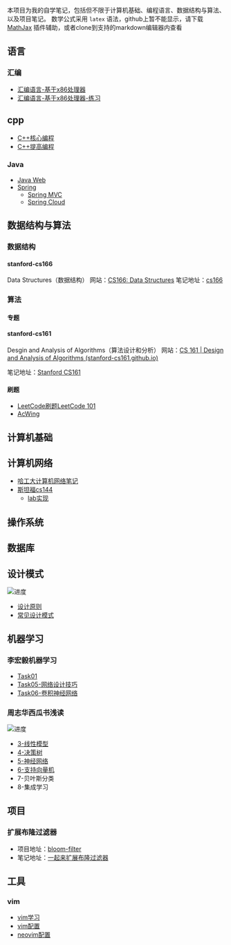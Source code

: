 本项目为我的自学笔记，包括但不限于计算机基础、编程语言、数据结构与算法、以及项目笔记。
数学公式采用 `latex` 语法，github上暂不能显示，请下载 [MathJax](https://chrome.google.com/webstore/detail/mathjax-plugin-for-github/ioemnmodlmafdkllaclgeombjnmnbima) 插件辅助，或者clone到支持的markdown编辑器内查看


## 语言

### 汇编
- [汇编语言-基于x86处理器](lang/assembly/汇编语言-基于x86处理器.md)
- [汇编语言-基于x86处理器-练习](lang/assembly/汇编语言-基于x86处理器-练习.md)

## cpp
- [C++核心编程](lang/cpp/C++核心编程.md)
- [C++提高编程](lang/cpp/C++提高编程.md)

### Java

- [Java Web](lang/Java/Java%20Web.md)
- [Spring](lang/Java/spring/Spring.md)
	- [Spring MVC](lang/Java/spring/SpringMVC.md)
	- [Spring Cloud](lang/Java/spring/spring-cloud/README.md)


## 数据结构与算法

### 数据结构


#### stanford-cs166
Data Structures（数据结构）
网站：[CS166: Data Structures](http://web.stanford.edu/class/archive/cs/cs166/cs166.1226/)
笔记地址：[cs166](data-structure/stanford-cs166/README.md)

### 算法

#### 专题

#### stanford-cs161
Desgin and Analysis of Algorithms（算法设计和分析）
网站：[CS 161 | Design and Analysis of Algorithms (stanford-cs161.github.io)](https://stanford-cs161.github.io/summer2022/)

笔记地址：[Stanford CS161](algo/stanford-cs161/README.md)

#### 刷题
- [LeetCode刷题LeetCode 101](algo/leetcode/LeetCode%20101.md)
- [AcWing](algo/acwing/README.md)


## 计算机基础

## 计算机网络

- [哈工大计算机网络笔记](cnet/哈工大/README.md)
- [斯坦福cs144](cnet/cs144/cs144%20Introdiction.md)
	- [lab实现](cnet/cs144/cs144%20Introdiction.md#Lab实现)


## 操作系统


## 数据库



## 设计模式
![进度](https://progress-bar.dev/5/?scale=28&suffix=/28)
- [设计原则](design-pattern/README.md#设计原则)
- [常见设计模式](design-pattern/README.md#常见设计模式)



## 机器学习

### 李宏毅机器学习
- [Task01](ai/LeeML/Task01.md)
- [Task05-网络设计技巧](ai/LeeML/Task05-网络设计技巧.md)
- [Task06-卷积神经网络](ai/LeeML/Task06-卷积神经网络.md)

### 周志华西瓜书浅读

![进度](https://progress-bar.dev/6/?scale=16&suffix=/16)
- [3-线性模型](ai/watermelon/3-线性模型.md)
- [4-决策树](ai/watermelon/4-决策树.md)
- [5-神经网络](ai/watermelon/5-神经网络.md)
- [6-支持向量机](ai/watermelon/6-svm.md)
- 7-贝叶斯分类
- 8-集成学习


## 项目

### 扩展布隆过滤器
- 项目地址：[bloom-filter](https://github.com/hyperv0id/bloom-filter)
- 笔记地址：[一起来扩展布隆过滤器](pojo/字节镜像计划/一起来扩展布隆过滤器/项目内容.md)



## 工具

### vim
- [vim学习](tools/vim/什么是vim.md)
- [vim配置](tools/vim/vim配置.md)
- [neovim配置](tools/vim/neovim配置.md)